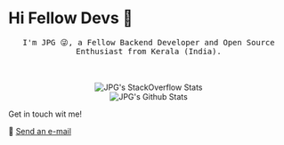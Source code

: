 # Hi Fellow Devs :wave:

<p align="center">
  <samp>
I'm JPG 😜,  a Fellow Backend Developer and Open Source Enthusiast from Kerala (India).
<p align="center">
  <br/>
  <br/>
  <img src="https://stackoverflow.com/users/flair/8283848.png?theme=dark" alt="JPG's StackOverflow Stats"></img><br>
  <img src="https://github-readme-stats.vercel.app/api?username=jerinpetergeorge&show_icons=true&theme=dark" alt="JPG's Github Stats"></img>
  

Get in touch wit me!

:e-mail: <a href="mailto:jerinpetergeorge@gmail.com">Send an e-mail</a>
